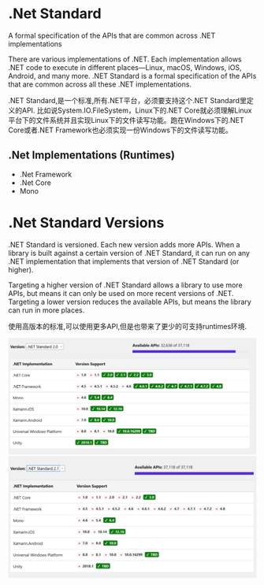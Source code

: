 
# .Net Standard

A formal specification of the APIs that are common across .NET implementations

There are various implementations of .NET. Each implementation allows .NET code to execute in different places—Linux, macOS, Windows, iOS, Android, and many more. .NET Standard is a formal specification of the APIs that are common across all these .NET implementations.

.NET Standard,是一个标准,所有.NET平台，必须要支持这个.NET Standard里定义的API.
比如说System.IO.FileSystem，Linux下的.NET Core就必须理解Linux平台下的文件系统并且实现Linux下的文件读写功能。跑在Windows下的.NET Core或者.NET Framework也必须实现一份Windows下的文件读写功能。

## .Net Implementations (Runtimes)

* .Net Framework
* .Net Core
* Mono

# .Net Standard Versions

.NET Standard is versioned. Each new version adds more APIs. When a library is built against a certain version of .NET Standard, it can run on any .NET implementation that implements that version of .NET Standard (or higher).

Targeting a higher version of .NET Standard allows a library to use more APIs, but means it can only be used on more recent versions of .NET. Targeting a lower version reduces the available APIs, but means the library can run in more places.

使用高版本的标准,可以使用更多API,但是也带来了更少的可支持runtimes环境.

![2.0](./assets/dotnet-standard2.0.jpg)
![2.1](./assets/dotnet-standard2.1.png)

